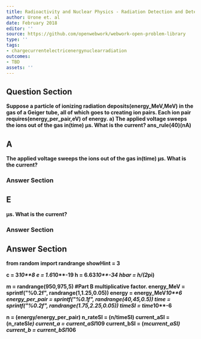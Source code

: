 ```yaml
---
title: Radioactivity and Nuclear Physics - Radiation Detection and Detectors
author: Urone et. al
date: February 2018
editor: ''
source: https://github.com/openwebwork/webwork-open-problem-library
type: ''
tags:
- chargecurrentelectricenergynuclearradiation
outcomes:
- TBD
assets: ''
---
```


## Question Section 

<b>
Suppose a particle of ionizing radiation deposits(energy_MeV,MeV) in the gas of a Geiger tube, all of which goes to creating ion pairs. Each ion pair requires(energy_per_pair,eV) of energy. 
a) The applied voltage sweeps the ions out of the gas in(time) μs. What is the current? 
ans_rule(40)(nA)

## A
The applied voltage sweeps the ions out of the gas in(time) μs. What is the current? 
### Answer Section
## E
μs. What is the current? 
### Answer Section


## Answer Section

from random import randrange
showHint = 3

c = 3*10**8
e = 1.6*10**-19
h = 6.63*10**-34
hbar = h/(2*pi)

m = randrange(950,975,5)          #Part B multiplicative factor.
energy_MeV = sprintf("%0.2f", randrange(1,1.25,0.05))
energy = energy_MeV*10**6
energy_per_pair = sprintf("%0.1f", randrange(40,45,0.5))
time = sprintf("%0.2f", randrange(1.75,2.25,0.05))
timeSI = time*10**-6

n = (energy/energy_per_pair)
n_rateSI = (n/timeSI)
current_aSI = (n_rateSI*e)
current_a = current_aSI*10**9
current_bSI = (m*current_aSI)
current_b = current_bSI*10**6